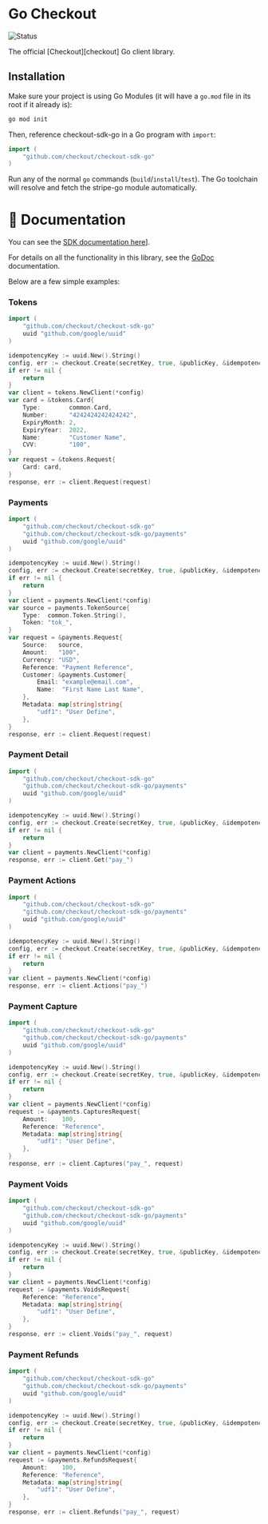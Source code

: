 # Go Checkout

![Status](https://img.shields.io/badge/status-BETA-red.svg)

The official [Checkout][checkout] Go client library.

## Installation

Make sure your project is using Go Modules (it will have a `go.mod` file in its
root if it already is):

``` sh
go mod init
```

Then, reference checkout-sdk-go in a Go program with `import`:

``` go
import (
    "github.com/checkout/checkout-sdk-go"
)
```

Run any of the normal `go` commands (`build`/`install`/`test`). The Go
toolchain will resolve and fetch the stripe-go module automatically.


# :book: Documentation

You can see the [SDK documentation here][api-docs]].

For details on all the functionality in this library, see the [GoDoc][godoc]
documentation.

Below are a few simple examples:

### Tokens

```go
import (
    "github.com/checkout/checkout-sdk-go"
    uuid "github.com/google/uuid"
)

idempotencyKey := uuid.New().String()
config, err := checkout.Create(secretKey, true, &publicKey, &idempotencyKey)
if err != nil {
    return
}
var client = tokens.NewClient(*config)
var card = &tokens.Card{
    Type:        common.Card,
    Number:      "4242424242424242",
    ExpiryMonth: 2,
    ExpiryYear:  2022,
    Name:        "Customer Name",
    CVV:         "100",
}
var request = &tokens.Request{
    Card: card,
}
response, err := client.Request(request)
```

### Payments

```go
import (
    "github.com/checkout/checkout-sdk-go"
    "github.com/checkout/checkout-sdk-go/payments"
    uuid "github.com/google/uuid"
)

idempotencyKey := uuid.New().String()
config, err := checkout.Create(secretKey, true, &publicKey, &idempotencyKey)
if err != nil {
    return
}
var client = payments.NewClient(*config)
var source = payments.TokenSource{
    Type:  common.Token.String(),
    Token: "tok_",
}
var request = &payments.Request{
    Source:   source,
    Amount:   "100",
    Currency: "USD",
    Reference: "Payment Reference",
    Customer: &payments.Customer{
        Email: "example@email.com",
        Name:  "First Name Last Name",
    },
    Metadata: map[string]string{
        "udf1": "User Define",
    },
}
response, err := client.Request(request)
```

### Payment Detail

```go
import (
    "github.com/checkout/checkout-sdk-go"
    "github.com/checkout/checkout-sdk-go/payments"
    uuid "github.com/google/uuid"
)

idempotencyKey := uuid.New().String()
config, err := checkout.Create(secretKey, true, &publicKey, &idempotencyKey)
if err != nil {
    return
}
var client = payments.NewClient(*config)
response, err := client.Get("pay_")
```

### Payment Actions

```go
import (
    "github.com/checkout/checkout-sdk-go"
    "github.com/checkout/checkout-sdk-go/payments"
    uuid "github.com/google/uuid"
)

idempotencyKey := uuid.New().String()
config, err := checkout.Create(secretKey, true, &publicKey, &idempotencyKey)
if err != nil {
    return
}
var client = payments.NewClient(*config)
response, err := client.Actions("pay_")
```

### Payment Capture

```go
import (
    "github.com/checkout/checkout-sdk-go"
    "github.com/checkout/checkout-sdk-go/payments"
    uuid "github.com/google/uuid"
)

idempotencyKey := uuid.New().String()
config, err := checkout.Create(secretKey, true, &publicKey, &idempotencyKey)
if err != nil {
    return
}
var client = payments.NewClient(*config)
request := &payments.CapturesRequest{
    Amount:    100,
    Reference: "Reference",
    Metadata: map[string]string{
        "udf1": "User Define",
    },
}
response, err := client.Captures("pay_", request)
```

### Payment Voids

```go
import (
    "github.com/checkout/checkout-sdk-go"
    "github.com/checkout/checkout-sdk-go/payments"
    uuid "github.com/google/uuid"
)

idempotencyKey := uuid.New().String()
config, err := checkout.Create(secretKey, true, &publicKey, &idempotencyKey)
if err != nil {
    return
}
var client = payments.NewClient(*config)
request := &payments.VoidsRequest{
    Reference: "Reference",
    Metadata: map[string]string{
        "udf1": "User Define",
    },
}
response, err := client.Voids("pay_", request)
```

### Payment Refunds

```go
import (
    "github.com/checkout/checkout-sdk-go"
    "github.com/checkout/checkout-sdk-go/payments"
    uuid "github.com/google/uuid"
)

idempotencyKey := uuid.New().String()
config, err := checkout.Create(secretKey, true, &publicKey, &idempotencyKey)
if err != nil {
    return
}
var client = payments.NewClient(*config)
request := &payments.RefundsRequest{
    Amount:    100,
    Reference: "Reference",
    Metadata: map[string]string{
        "udf1": "User Define",
    },
}
response, err := client.Refunds("pay_", request)
```


[api-docs]: https://api-reference.checkout.com/
[stripe]: https://checkout.com
[godoc]: http://godoc.org/github.com/checkout/checkout-sdk-go
